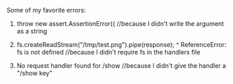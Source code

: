 Some of my favorite errors:

1)	throw new assert.AssertionError({ //because I didn't write the argument as a string

2)	fs.createReadStream("/tmp/test.png").pipe(response);
	^
ReferenceError: fs is not defined //because I didn't require fs in the handlers file

3) No request handler found for /show //because I didn't give the handler a "/show key"


